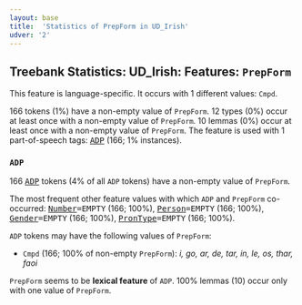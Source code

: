 ```yaml
---
layout: base
title:  'Statistics of PrepForm in UD_Irish'
udver: '2'
---
```


## Treebank Statistics: UD_Irish: Features: `PrepForm`

This feature is language-specific.
It occurs with 1 different values: `Cmpd`.

166 tokens (1%) have a non-empty value of `PrepForm`.
12 types (0%) occur at least once with a non-empty value of `PrepForm`.
10 lemmas (0%) occur at least once with a non-empty value of `PrepForm`.
The feature is used with 1 part-of-speech tags: <tt><a href="ga-pos-ADP.html">ADP</a></tt> (166; 1% instances).

### `ADP`

166 <tt><a href="ga-pos-ADP.html">ADP</a></tt> tokens (4% of all `ADP` tokens) have a non-empty value of `PrepForm`.

The most frequent other feature values with which `ADP` and `PrepForm` co-occurred: <tt><a href="ga-feat-Number.html">Number</a></tt><tt>=EMPTY</tt> (166; 100%), <tt><a href="ga-feat-Person.html">Person</a></tt><tt>=EMPTY</tt> (166; 100%), <tt><a href="ga-feat-Gender.html">Gender</a></tt><tt>=EMPTY</tt> (166; 100%), <tt><a href="ga-feat-PronType.html">PronType</a></tt><tt>=EMPTY</tt> (166; 100%).

`ADP` tokens may have the following values of `PrepForm`:

* `Cmpd` (166; 100% of non-empty `PrepForm`): <em>i, go, ar, de, tar, in, le, os, thar, faoi</em>

`PrepForm` seems to be **lexical feature** of `ADP`. 100% lemmas (10) occur only with one value of `PrepForm`.

